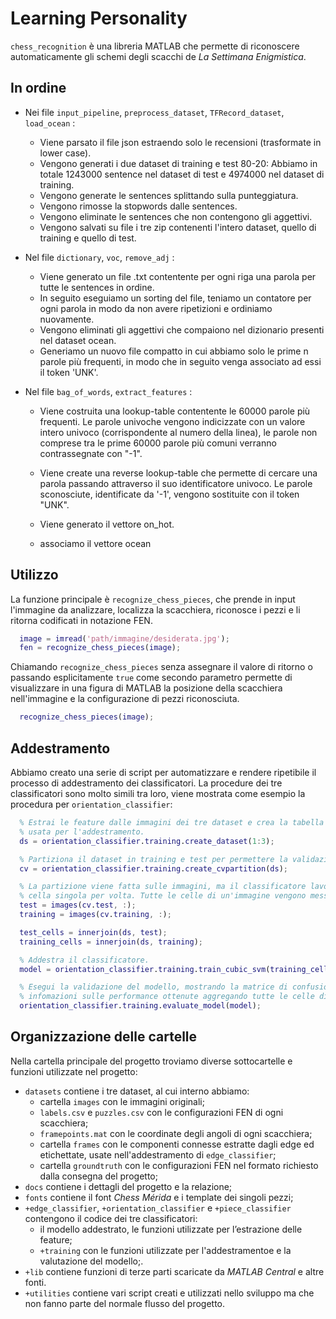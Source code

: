 # Learning Personality

`chess_recognition` è una libreria MATLAB che permette di riconoscere 
automaticamente gli schemi degli scacchi de _La Settimana Enigmistica_.


## In ordine

* Nei file `input_pipeline`, `preprocess_dataset`, `TFRecord_dataset`, `load_ocean` :
    * Viene parsato il file json estraendo solo le recensioni (trasformate in lower case).
    * Vengono generati i due dataset di training e test 80-20: Abbiamo in totale 1243000 sentence nel dataset di test e 4974000 nel dataset di training.
    * Vengono generate le sentences splittando sulla punteggiatura.    
    * Vengono rimosse la stopwords dalle sentences.
    * Vengono eliminate le sentences che non contengono gli aggettivi.
    * Vengono salvati su file i tre zip contenenti l'intero dataset, quello di training e quello di test.

* Nel file `dictionary`, `voc`, `remove_adj` :
    * Viene generato un file .txt contentente per ogni riga una parola per tutte le sentences in ordine. 
    * In seguito eseguiamo un sorting del file, teniamo un contatore per ogni parola in modo da non avere ripetizioni e ordiniamo nuovamente.
    * Vengono eliminati gli aggettivi che compaiono nel dizionario presenti nel dataset ocean.
    * Generiamo un nuovo file compatto in cui abbiamo solo le prime n parole più frequenti, in modo che in seguito venga associato ad essi il token 'UNK'.
        
* Nel file `bag_of_words`, `extract_features` :
    * Viene costruita una lookup-table contentente le 60000 parole più frequenti. Le parole univoche vengono indicizzate con un valore intero univoco (corrispondente al numero della linea), le parole non comprese tra le prime 60000 parole più comuni verranno contrassegnate con "-1". 
    * Viene create una reverse lookup-table che permette di cercare una parola passando attraverso il suo identificatore univoco. Le parole sconosciute, identificate da '-1', vengono sostituite con il token "UNK".
    * Viene generato il vettore on_hot.
    
    * associamo il vettore ocean


## Utilizzo

La funzione principale è `recognize_chess_pieces`, che prende in input 
l'immagine da analizzare, localizza la scacchiera, riconosce i pezzi e li 
ritorna codificati in notazione FEN.

```matlab
  image = imread('path/immagine/desiderata.jpg');
  fen = recognize_chess_pieces(image);
```

Chiamando `recognize_chess_pieces` senza assegnare il valore di ritorno o 
passando esplicitamente `true` come secondo parametro permette di visualizzare 
in una figura di MATLAB la posizione della scacchiera nell'immagine e la 
configurazione di pezzi riconosciuta.

```matlab
  recognize_chess_pieces(image);
```

## Addestramento

Abbiamo creato una serie di script per automatizzare e rendere ripetibile il 
processo di addestramento dei classificatori. La procedure dei tre 
classificatori sono molto simili tra loro, viene mostrata come esempio la 
procedura per `orientation_classifier`:

```matlab
  % Estrai le feature dalle immagini dei tre dataset e crea la tabella che verrà
  % usata per l'addestramento.
  ds = orientation_classifier.training.create_dataset(1:3);

  % Partiziona il dataset in training e test per permettere la validazione.
  cv = orientation_classifier.training.create_cvpartition(ds);

  % La partizione viene fatta sulle immagini, ma il classificatore lavora su una
  % cella singola per volta. Tutte le celle di un'immagine vengono messe insieme.
  test = images(cv.test, :);
  training = images(cv.training, :);

  test_cells = innerjoin(ds, test);
  training_cells = innerjoin(ds, training);

  % Addestra il classificatore.
  model = orientation_classifier.training.train_cubic_svm(training_cells);

  % Esegui la validazione del modello, mostrando la matrice di confusione e 
  % infomazioni sulle performance ottenute aggregando tutte le celle di un'immagine.
  orientation_classifier.training.evaluate_model(model);
```

## Organizzazione delle cartelle

Nella cartella principale del progetto troviamo diverse sottocartelle e funzioni 
utilizzate nel progetto:

* `datasets` contiene i tre dataset, al cui interno abbiamo:
  * cartella `images` con le immagini originali;
  * `labels.csv` e `puzzles.csv` con le configurazioni FEN di ogni scacchiera;
  * `framepoints.mat` con le coordinate degli angoli di ogni scacchiera;
  * cartella `frames` con le componenti connesse estratte dagli edge ed etichettate, usate nell'addestramento di `edge_classifier`;
  * cartella `groundtruth` con le configurazioni FEN nel formato richiesto dalla consegna del progetto;
* `docs` contiene i dettagli del progetto e la relazione;
* `fonts` contiene il font _Chess Mérida_ e i template dei singoli pezzi;
* `+edge_classifier`, `+orientation_classifier` e `+piece_classifier` contengono il codice dei tre classificatori:
  * il modello addestrato, le funzioni utilizzate per l’estrazione delle feature;
  * `+training` con le funzioni utilizzate per l'addestramentoe e la valutazione del modello;.
* `+lib` contiene funzioni di terze parti scaricate da _MATLAB Central_ e altre fonti.
* `+utilities` contiene vari script creati e utilizzati nello sviluppo ma che non fanno parte del normale flusso del progetto.
